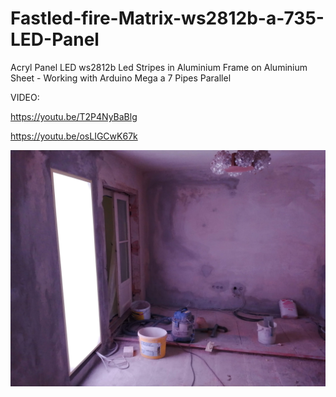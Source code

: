 

# Fastled-fire-Matrix-ws2812b-a-735-LED-Panel
Acryl Panel LED ws2812b Led Stripes in Aluminium Frame on Aluminium Sheet - Working with Arduino Mega a 7 Pipes Parallel

VIDEO:

https://youtu.be/T2P4NyBaBlg

https://youtu.be/osLIGCwK67k

![ LEDMatrix ](https://github.com/Neowteown/Fastled-fire-Matrix-ws2812b-a-735-LED-Panel/blob/main/Photos/IMG_20210304_165929.jpg?raw=true)


